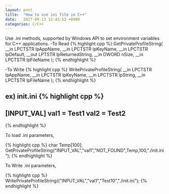 ```yaml
---
layout: post
title:  "How to use ini file in C++"
date:   2017-09-13 12:43:53 +0900
categories: C/C++
---
```


Use .ini methods, supported by Windows API to set environment variables for C++ applications.
-To Read
{% highlight cpp %}
GetPrivateProfileString(
  __in   LPCTSTR lpAppName,
  __in   LPCTSTR lpKeyName,
  __in   LPCTSTR lpDefault,
  __out  LPTSTR lpReturnedString,
  __in   DWORD nSize,
  __in   LPCTSTR lpFileName
);
{% endhighlight %}

-To Write
{% highlight cpp %}
WritePrivateProfileString(
  __in  LPCTSTR lpAppName,
  __in  LPCTSTR lpKeyName,
  __in  LPCTSTR lpString,
  __in  LPCTSTR lpFileName
);
{% endhighlight %}

ex)
init.ini
{% highlight cpp %}
-------------------------
[INPUT_VAL]
val1 = Test1
val2 = Test2
--------------------
{% endhighlight %}

To load .ini parameters,

{% highlight cpp %}
char
Temp[100];
GetPrivateProfileString("INPUT_VAL","val1","NOT_FOUND",Temp,100,"./init.ini");
{% endhighlight %}


To Write .ini parameters,

{% highlight cpp %}
WritePrivateProfileString(("INPUT_VAL","val1","Test10","./init.ini");
{% endhighlight %}



